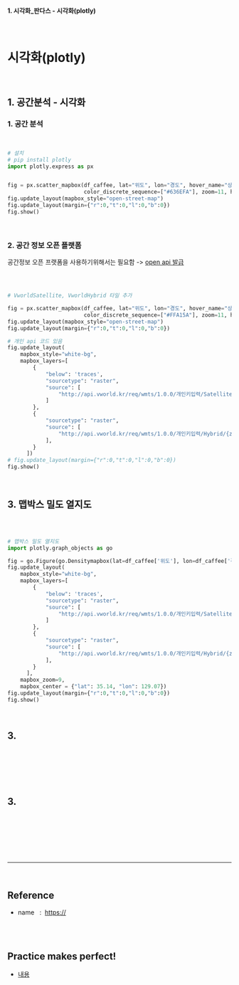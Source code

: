 <br>

#### 1. 시각화_판다스 - 시각화(plotly)

<br>

# 시각화(plotly)

<br>

## 1. 공간분석 - 시각화 


### 1. 공간 분석 

<br>

```py
# 설치 
# pip install plotly
import plotly.express as px


fig = px.scatter_mapbox(df_caffee, lat="위도", lon="경도", hover_name="상호명", hover_data=["지번주소", "도로명주소"],
                        color_discrete_sequence=["#636EFA"], zoom=11, height=600)
fig.update_layout(mapbox_style="open-street-map")
fig.update_layout(margin={"r":0,"t":0,"l":0,"b":0})
fig.show()

```

<br>

### 2. 공간 정보 오픈 플랫폼 

공간정보 오픈 프랫폼을 사용하기위해서는 필요함 -> [open api 발급](http://www.vworld.kr/dev/v4api.do)


<br>

```py

# VworldSatellite, VworldHybrid 타일 추가

fig = px.scatter_mapbox(df_caffee, lat="위도", lon="경도", hover_name="상호명", hover_data=["지번주소", "도로명주소"],
                        color_discrete_sequence=["#FFA15A"], zoom=11, height=600)
fig.update_layout(mapbox_style="open-street-map")
fig.update_layout(margin={"r":0,"t":0,"l":0,"b":0})

# 개인 api 코드 있음 
fig.update_layout(
    mapbox_style="white-bg",
    mapbox_layers=[
        {
            "below": 'traces', 
            "sourcetype": "raster",
            "source": [
                "http://api.vworld.kr/req/wmts/1.0.0/개인키입력/Satellite/{z}/{y}/{x}.jpeg"
            ]
        },
        {
            "sourcetype": "raster",
            "source": [
                "http://api.vworld.kr/req/wmts/1.0.0/개인키입력/Hybrid/{z}/{y}/{x}.png"
            ],
        }
      ])
# fig.update_layout(margin={"r":0,"t":0,"l":0,"b":0})
fig.show()

```

<br>


## 3. 맵박스 밀도 열지도

<br>

```py

# 맵박스 밀도 열지도
import plotly.graph_objects as go

fig = go.Figure(go.Densitymapbox(lat=df_caffee['위도'], lon=df_caffee['경도'], radius=10))
fig.update_layout(
    mapbox_style="white-bg",
    mapbox_layers=[
        {
            "below": 'traces',
            "sourcetype": "raster",
            "source": [
                "http://api.vworld.kr/req/wmts/1.0.0/개인키입력/Satellite/{z}/{y}/{x}.jpeg"
            ]
        },
        {
            "sourcetype": "raster",
            "source": [
                "http://api.vworld.kr/req/wmts/1.0.0/개인키입력/Hybrid/{z}/{y}/{x}.png"
            ],
        }
      ],
    mapbox_zoom=9,
    mapbox_center = {"lat": 35.14, "lon": 129.07}) 
fig.update_layout(margin={"r":0,"t":0,"l":0,"b":0})
fig.show()

```

<br>





## 3. 

<br>

```py



```

<br>





## 3.

<br>

```py



```

<br>







<br>

---

<br>

## Reference <br>

- name &nbsp; : &nbsp;<https://> <br>

<br>
<br>

## Practice makes perfect! <br>

- [내용](주소)